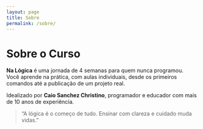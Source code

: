 ```yaml
---
layout: page
title: Sobre
permalink: /sobre/
---
```


# Sobre o Curso

**Na Lógica** é uma jornada de 4 semanas para quem nunca programou.  
Você aprende na prática, com aulas individuais, desde os primeiros comandos até a publicação de um projeto real.

Idealizado por **Caio Sanchez Christino**, programador e educador com mais de 10 anos de experiência.

> “A lógica é o começo de tudo. Ensinar com clareza e cuidado muda vidas.”
